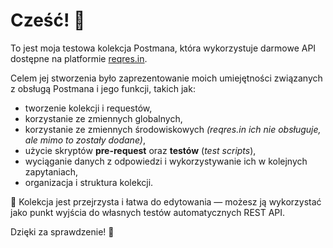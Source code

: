 # Cześć! 👋

To jest moja testowa kolekcja Postmana, która wykorzystuje darmowe API dostępne na platformie [reqres.in](https://reqres.in/).

Celem jej stworzenia było zaprezentowanie moich umiejętności związanych z obsługą Postmana i jego funkcji, takich jak:

- tworzenie kolekcji i requestów,
- korzystanie ze zmiennych globalnych,
- korzystanie ze zmiennych środowiskowych *(reqres.in ich nie obsługuje, ale mimo to zostały dodane)*,
- użycie skryptów **pre-request** oraz **testów** (*test scripts*),
- wyciąganie danych z odpowiedzi i wykorzystywanie ich w kolejnych zapytaniach,
- organizacja i struktura kolekcji.

📁 Kolekcja jest przejrzysta i łatwa do edytowania — możesz ją wykorzystać jako punkt wyjścia do własnych testów automatycznych REST API.

Dzięki za sprawdzenie! 🙂
